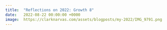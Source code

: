 ```yaml
---
title:  "Reflections on 2022: Growth 8"
date:   2022-08-22 00:00:00 +0000
image:  https://clarknarvas.com/assets/blogposts/my-2022/IMG_9791.png
---
```

